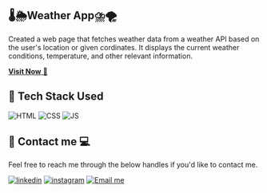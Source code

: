 ## 🌡️🌦️Weather App⛈️🌪️
Created a web page that fetches weather data from a weather API based on the user's location or given cordinates. It displays the current weather conditions, temperature, and other relevant information.

<a href="https://kapilbodkhe.github.io/PRODIGY_WD_05/" target="_blank">**Visit Now** 🚀</a>

## 📌 Tech Stack Used
![HTML](https://img.shields.io/badge/html5%20-%23E34F26.svg?&style=for-the-badge&logo=html5&logoColor=white)
![CSS](https://img.shields.io/badge/css3%20-%231572B6.svg?&style=for-the-badge&logo=css3&logoColor=white)
![JS](https://img.shields.io/badge/javascript%20-%23323330.svg?&style=for-the-badge&logo=javascript&logoColor=%23F7DF1E)


## 📱 Contact me 💻

Feel free to reach me through the below handles if you'd like to contact me.

[![linkedin](https://img.shields.io/badge/LinkedIn-0077B5?style=for-the-badge&logo=linkedin&logoColor=white)](https://www.linkedin.com/in/kapil-bodkhe-951655258/)
[![instagram](https://img.shields.io/badge/Instagram-E4405F?style=for-the-badge&logo=instagram&logoColor=white)](https://www.instagram.com/kapilxtraa)
[![Email me](https://img.shields.io/badge/Email-white?style=for-the-badge&logo=gmail&logoColor=red)](mailto:kapilbodkhe97@gmail.com.com)
